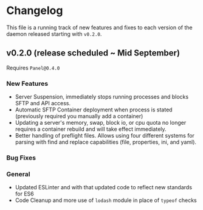 # Changelog
This file is a running track of new features and fixes to each version of the daemon released starting with `v0.2.0`.

## v0.2.0 (release scheduled ~ Mid September)
Requires `Panel@0.4.0`

### New Features
* Server Suspension, immediately stops running processes and blocks SFTP and API access.
* Automatic SFTP Container deployment when process is stated (previously required you manually add a container)
* Updating a server's memory, swap, block io, or cpu quota no longer requires a container rebuild and will take effect immediately.
* Better handling of preflight files. Allows using four different systems for parsing with find and replace capabilities (file, properties, ini, and yaml).

### Bug Fixes


### General
* Updated ESLinter and with that updated code to reflect new standards for ES6
* Code Cleanup and more use of `lodash` module in place of `typeof` checks
